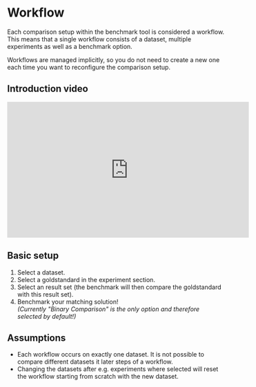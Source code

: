 # Workflow

Each comparison setup within the benchmark tool is considered a workflow. This means that a single workflow consists of
a dataset, multiple experiments as well as a benchmark option.

Workflows are managed implicitly, so you do not need to create a new one each time you want to reconfigure the
comparison setup.

## Introduction video

<iframe width="560" height="315" src="https://www.youtube-nocookie.com/embed/wuJkkIByXjw" frameborder="0" allow="accelerometer; autoplay; clipboard-write; encrypted-media; gyroscope; picture-in-picture" allowfullscreen></iframe>

## Basic setup

1. Select a dataset.
2. Select a goldstandard in the experiment section.
3. Select an result set (the benchmark will then compare the goldstandard with this result set).
4. Benchmark your matching solution!  
   _(Currently "Binary Comparison" is the only option and therefore selected by default!)_

## Assumptions

- Each workflow occurs on exactly one dataset. It is not possible to compare different datasets it later steps of a
  workflow.
- Changing the datasets after e.g. experiments where selected will reset the workflow starting from scratch with the new
  dataset.
